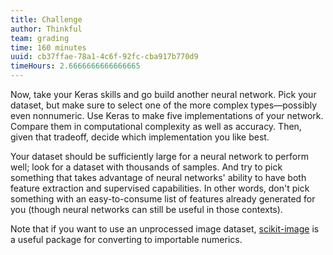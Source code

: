 ```yaml
---
title: Challenge
author: Thinkful
team: grading
time: 160 minutes
uuid: cb37ffae-78a1-4c6f-92fc-cba917b770d9
timeHours: 2.6666666666666665
---
```


Now, take your Keras skills and go build another neural network. Pick your dataset, but make sure to select one of the more complex types—possibly even nonnumeric. Use Keras to make five implementations of your network. Compare them in computational complexity as well as accuracy. Then, given that tradeoff, decide which implementation you like best.

Your dataset should be sufficiently large for a neural network to perform well; look for a dataset with thousands of samples. And try to pick something that takes advantage of neural networks' ability to have both feature extraction and supervised capabilities. In other words, don't pick something with an easy-to-consume list of features already generated for you (though neural networks can still be useful in those contexts).

Note that if you want to use an unprocessed image dataset, [scikit-image](http://scikit-image.org/) is a useful package for converting to importable numerics.
